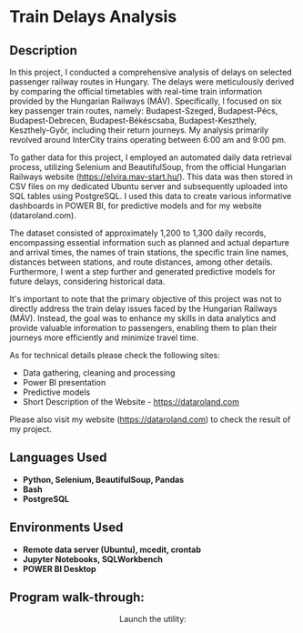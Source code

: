 <h1>Train Delays Analysis</h1>

 

<h2>Description</h2>
In this project, I conducted a comprehensive analysis of delays on selected passenger railway routes in Hungary. The delays were meticulously derived by comparing the official timetables with real-time train information provided by the Hungarian Railways (MÁV). Specifically, I focused on six key passenger train routes, namely: Budapest-Szeged, Budapest-Pécs, Budapest-Debrecen, Budapest-Békéscsaba, Budapest-Keszthely, Keszthely-Győr, including their return journeys. My analysis primarily revolved around InterCity trains operating between 6:00 am and 9:00 pm.

To gather data for this project, I employed an automated daily data retrieval process, utilizing Selenium and BeautifulSoup, from the official Hungarian Railways website (https://elvira.mav-start.hu/). This data was then stored in CSV files on my dedicated Ubuntu server and subsequently uploaded into SQL tables using PostgreSQL. I used this data to create various informative dashboards in POWER BI, for predictive models and for my website (dataroland.com).

The dataset consisted of approximately 1,200 to 1,300 daily records, encompassing essential information such as planned and actual departure and arrival times, the names of train stations, the specific train line names, distances between stations, and route distances, among other details. Furthermore, I went a step further and generated predictive models for future delays, considering historical data.

It's important to note that the primary objective of this project was not to directly address the train delay issues faced by the Hungarian Railways (MÁV). Instead, the goal was to enhance my skills in data analytics and provide valuable information to passengers, enabling them to plan their journeys more efficiently and minimize travel time. 

As for technical details please check the following sites:
 - Data gathering, cleaning and processing
 - Power BI presentation
 - Predictive models
 - Short Description of the Website - https://dataroland.com

Please also visit my website (https://dataroland.com) to check the result of my project.
<br />


<h2>Languages Used</h2>

- <b>Python, Selenium, BeautifulSoup, Pandas</b>
- <b>Bash</b>
- <b>PostgreSQL</b>


<h2>Environments Used </h2>

- <b>Remote data server (Ubuntu), mcedit, crontab</b>
- <b>Jupyter Notebooks, SQLWorkbench</b>
- <b>POWER BI Desktop</b>

<h2>Program walk-through:</h2>

<p align="center">
Launch the utility: <br/>
<img src="(https://dataroland.com/technical-summary/>
<br />
</p>

<!--
 ```diff
- text in red
+ text in green
! text in orange
# text in gray
@@ text in purple (and bold)@@
```
--!>
